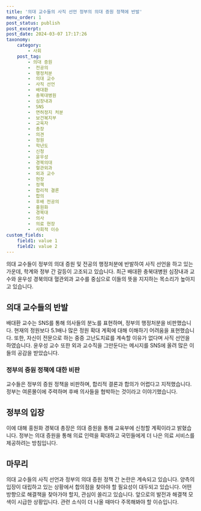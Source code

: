 ```yaml
---
title: '의대 교수들의 사직 선언 정부의 의대 증원 정책에 반발'
menu_order: 1
post_status: publish
post_excerpt: 
post_date: 2024-03-07 17:17:26
taxonomy:
    category:
        - 사회
    post_tag:
        - 의대 증원
        -  전공의
        -  행정처분
        -  의대 교수
        -  사직 선언
        -  배대환
        -  충북대병원
        -  심장내과
        -  SNS
        -  면허정지 처분
        -  보건복지부
        -  교육자
        -  총장
        -  의견
        -  정원
        -  학년도
        -  신청
        -  윤우성
        -  경북의대
        -  혈관외과
        -  외과 교수
        -  현장
        -  정책
        -  합리적 결론
        -  합의
        -  후배 전공의
        -  홍원화
        -  경북대
        -  의사
        -  의료 현장
        -  사회적 이슈
custom_fields:
    field1: value 1
    field2: value 2
---
```


의대 교수들이 정부의 의대 증원 및 전공의 행정처분에 반발하여 사직 선언을 하고 있는 가운데, 학계와 정부 간 갈등이 고조되고 있습니다. 최근 배대환 충북대병원 심장내과 교수와 윤우성 경북의대 혈관외과 교수를 중심으로 이들의 뜻을 지지하는 목소리가 높아지고 있습니다.
## 의대 교수들의 반발
배대환 교수는 SNS를 통해 의사들의 분노를 표현하며, 정부의 행정처분을 비판했습니다. 현재의 정원보다 5.1배나 많은 정원 확대 계획에 대해 이해하기 어려움을 표현했습니다. 또한, 자신이 전문으로 하는 중증 고난도치료를 계속할 이유가 없다며 사직 선언을 하였습니다. 윤우성 교수 또한 외과 교수직을 그만둔다는 메시지를 SNS에 올려 많은 이들의 공감을 받았습니다.
### 정부의 증원 정책에 대한 비판
교수들은 정부의 증원 정책을 비판하며, 합리적 결론과 합의가 어렵다고 지적했습니다. 정부는 여론몰이에 주력하며 후배 의사들을 협박하는 것이라고 이야기했습니다.
## 정부의 입장
이에 대해 홍원화 경북대 총장은 의대 증원을 통해 교육부에 신청할 계획이라고 밝혔습니다. 정부는 의대 증원을 통해 의료 인력을 확대하고 국민들에게 더 나은 의료 서비스를 제공하려는 방침입니다.
## 마무리
의대 교수들의 사직 선언과 정부의 의대 증원 정책 간 논란은 계속되고 있습니다. 양측의 입장이 대립하고 있는 상황에서 합의점을 찾아야 할 필요성이 대두되고 있습니다. 어떤 방향으로 해결책을 찾아가야 할지, 관심이 쏠리고 있습니다. 앞으로의 발전과 해결책 모색이 시급한 상황입니다. 관련 소식이 더 나올 때마다 주목해봐야 할 이슈입니다.
